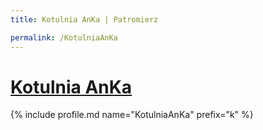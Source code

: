 ```yaml
---
title: Kotulnia AnKa | Patromierz

permalink: /KotulniaAnKa
---
```


# [Kotulnia AnKa](https://patronite.pl/KotulniaAnKa)

{% include profile.md name="KotulniaAnKa" prefix="k" %}
